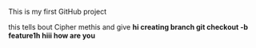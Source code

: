 This is my first GitHub project
<p>
this tells bout Cipher methis and give
<b>hi creating branch
git checkout -b feature1h
hiii
how are you
